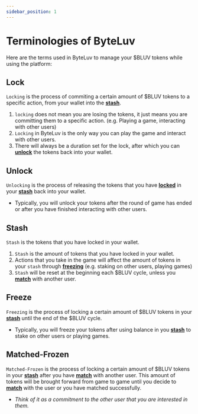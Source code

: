 ```yaml
---
sidebar_position: 1
---
```


# Terminologies of ByteLuv

Here are the terms used in ByteLuv to manage your $BLUV tokens while using the platform:

## Lock

`Locking` is the process of commiting a certain amount of $BLUV tokens to a specific action, from your wallet into the **[stash](#stash)**.
1. `locking` does not mean you are losing the tokens, it just means you are committing them to a specific action. (e.g. Playing a game, interacting with other users)
2. `Locking` in ByteLuv is the only way you can play the game and interact with other users.
3. There will always be a duration set for the lock, after which you can **[unlock](#unlock)** the tokens back into your wallet.

## Unlock

`Unlocking` is the process of releasing the tokens that you have **[locked](#lock)** in your **[stash](#stash)** back into your wallet.
- Typically, you will unlock your tokens after the round of game has ended or after you have finished interacting with other users.

## Stash

`Stash` is the tokens that you have locked in your wallet.
1. `Stash` is the amount of tokens that you have locked in your wallet.
2. Actions that you take in the game will affect the amount of tokens in your `stash` through **[freezing](#freeze)**  (e.g. staking on other users, playing games)
3. `Stash` will be reset at the beginning each \$BLUV cycle, unless you **[match](./byteluv-match#match)** with another user.

## Freeze

`Freezing` is the process of locking a certain amount of $BLUV tokens in your **[stash](#stash)** until the end of the \$BLUV cycle.
- Typically, you will freeze your tokens after using balance in you **[stash](#stash)** to stake on other users or playing games.

## Matched-Frozen

`Matched-Frozen` is the process of locking a certain amount of $BLUV tokens in your **[stash](#stash)** after you have **[match](./byteluv-match#match)** with another user. This amount of tokens will be brought forward from game to game until you decide to **[match](./byteluv-match#unmatch)** with the user or you have matched successfully.
- *Think of it as a commitment to the other user that you are interested in them.*